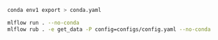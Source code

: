 ```bash
conda env1 export > conda.yaml
```

```bash
mlflow run . --no-conda
mlflow rub . -e get_data -P config=configs/config.yaml --no-conda
```